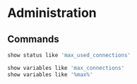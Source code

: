 # Administration

## Commands

```bash
show status like 'max_used_connections'

show variables like 'max_connections'
show variables like '%max%'
```
